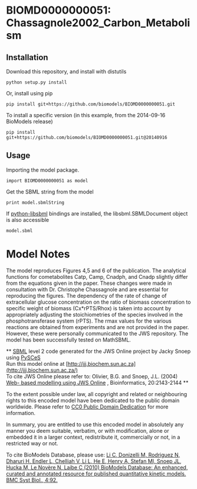 # BIOMD0000000051: Chassagnole2002_Carbon_Metabolism

## Installation

Download this repository, and install with distutils

`python setup.py install`

Or, install using pip

`pip install git+https://github.com/biomodels/BIOMD0000000051.git`

To install a specific version (in this example, from the 2014-09-16 BioModels release)

`pip install git+https://github.com/biomodels/BIOMD0000000051.git@20140916`

## Usage

Importing the model package.

`import BIOMD0000000051 as model`

Get the SBML string from the model

`print model.sbmlString`

If [python-libsbml](https://pypi.python.org/pypi/python-libsbml) bindings are
installed, the libsbml.SBMLDocument object is also accessible

`model.sbml`


# Model Notes
The model reproduces Figures 4,5 and 6 of the publication. The analytical
functions for cometabolites Catp, Camp, Cnadph, and Cnadp slightly differ from
the equations given in the paper. These changes were made in consultation with
Dr. Christophe Chassagnole and are essential for reproducing the figures. The
dependency of the rate of change of extracellular glucose concentration on the
ratio of biomass concentration to specific weight of biomass (Cx*rPTS/Rhox) is
taken into account by appropriately adjusting the stoichiometries of the
species involved in the phosphotransferase system (rPTS). The rmax values for
the various reactions are obtained from experiments and are not provided in
the paper. However, these were personally communicated to the JWS repository.
The model has been successfully tested on MathSBML.

** [SBML](http://www.sbml.org/) level 2 code generated for the JWS Online project by Jacky Snoep using [PySCeS](http://pysces.sourceforge.net/)   
Run this model online at
[http://jjj.biochem.sun.ac.za](http://jjj.biochem.sun.ac.za/)  
To cite JWS Online please refer to: Olivier, B.G. and Snoep, J.L. (2004) [Web-
based modelling using JWS
Online](http://bioinformatics.oupjournals.org/cgi/content/abstract/20/13/2143)
, Bioinformatics, 20:2143-2144 **

  

To the extent possible under law, all copyright and related or neighbouring
rights to this encoded model have been dedicated to the public domain
worldwide. Please refer to [CC0 Public Domain
Dedication](http://creativecommons.org/publicdomain/zero/1.0/) for more
information.

In summary, you are entitled to use this encoded model in absolutely any
manner you deem suitable, verbatim, or with modification, alone or embedded it
in a larger context, redistribute it, commercially or not, in a restricted way
or not.

  

To cite BioModels Database, please use: [Li C, Donizelli M, Rodriguez N,
Dharuri H, Endler L, Chelliah V, Li L, He E, Henry A, Stefan MI, Snoep JL,
Hucka M, Le Novère N, Laibe C (2010) BioModels Database: An enhanced, curated
and annotated resource for published quantitative kinetic models. BMC Syst
Biol., 4:92.](http://www.ncbi.nlm.nih.gov/pubmed/20587024)


